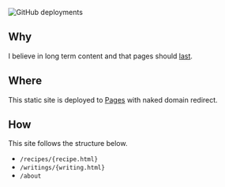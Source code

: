 ![GitHub deployments](https://img.shields.io/github/deployments/aefhm/blog/blog%20(production)?label=Deployment)

## Why
I believe in long term content and that pages should [last](https://jeffhuang.com/designed_to_last/).

## Where
This static site is deployed to [Pages](https://developers.cloudflare.com/pages/) with naked domain redirect.

## How
This site follows the structure below.

- `/recipes/{recipe.html}`
- `/writings/{writing.html}`
- `/about`
